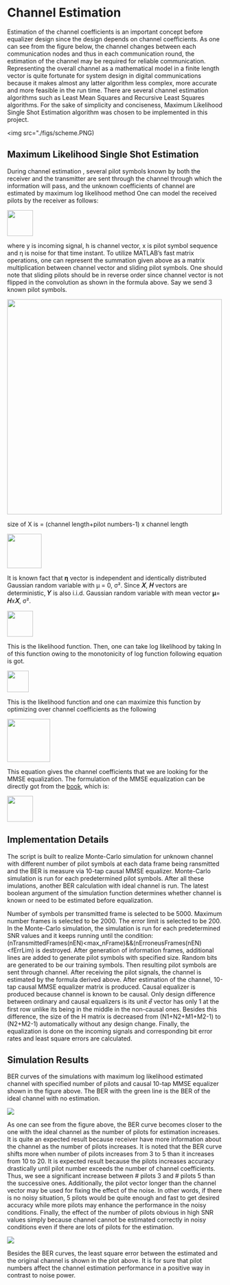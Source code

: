 # Channel Estimation
Estimation of the channel coefficients is an important concept before equalizer design since the design depends on channel coefficients. As one can see from the figure below, the channel changes between each communication nodes and thus in each communication round, the estimation of the channel may be required for reliable communication. Representing the overall channel as a mathematical model in a finite length vector is quite fortunate for system design in digital communications because it makes almost any latter algorithm less complex, more accurate and more feasible in the run time. There are several channel estimation algorithms such as Least Mean Squares and Recursive Least Squares algorithms. For the sake of simplicity and conciseness, Maximum Likelihood Single Shot Estimation algorithm was chosen to be implemented in this project.

<img src="./figs/scheme.PNG)

## Maximum Likelihood Single Shot Estimation
During channel estimation , several pilot symbols known by both the receiver and the transmitter are sent through the channel through which the information will pass, and the unknown coefficients of channel are estimated by maximum log likelihood method
One can model the received pilots by the receiver as follows:

<img src="./figs/eqn1.PNG" height="60">

where y is incoming signal, h is channel vector, x is pilot symbol sequence and η is noise for that time instant. To utilize MATLAB’s fast matrix operations, one can represent the summation given above as a matrix multiplication between channel vector and sliding pilot symbols. One should note that sliding pilots should be in reverse order since channel vector is not flipped in the convolution as shown in the formula above. Say we send 3 known pilot symbols.

<img src="./figs/eqn2.PNG" height="500">

size of X is = (channel length+pilot numbers-1) x channel length

<img src="./figs/eqn3.PNG" height="80">

It is known fact that **η** vector is independent and identically distributed Gaussian random variable with μ = 0, σ². Since **𝑋**, **𝐻** vectors are deterministic, **𝑌** is also i.i.d. Gaussian random variable with mean vector **μ**= **𝐻**𝑥**𝑋**, σ².

<img src="./figs/eqn4.PNG" height="60">

This is the likelihood function. Then, one can take log likelihood by taking ln of this function owing to the monotonicity of log function following equation is got.

<img src="./figs/eqn5.PNG" height="50">

This is the likelihood function and one can maximize this function by optimizing over channel coefficients as the following

<img src="./figs/eqn6.PNG" height="100">

This equation gives the channel coefficients that we are looking for the MMSE equalization. The formulation of the MMSE equalization can be directly got from the [book](https://books.google.com/books/about/Digital_Communications.html?id=HroiQAAACAAJ#:~:text=Digital%20Communications%20is%20a%20classic,depth%20to%20cover%20two%20semesters.), which is:

<img src="./figs/eqn7.PNG" height="60">

## Implementation Details

The script is  built to realize Monte-Carlo simulation for unknown channel with different number of pilot symbols at each data frame being ransmitted and the BER is measure via 10-tap causal MMSE equalizer. Monte-Carlo simulation is run for each predetermined pilot symbols. After all these imulations, another BER calculation with ideal channel is run. The latest boolean argument of the simulation function determines whether channel is 
known or need to be estimated before equalization.

Number of symbols per transmitted frame is selected to be 5000. Maximum number frames is selected to be 2000. The error limit is selected to be 200. In the Monte-Carlo simulation, the simulation is run for each predetermined SNR 
values and it keeps running until the condition:
(nTransmittedFrames(nEN)<max_nFrame)&&(nErroneusFrames(nEN)<fErrLim) 
is destroyed. After generation of information frames, additional lines are added to generate pilot symbols with specified size. Random bits are generated to be our training symbols. Then resulting pilot symbols are sent
through channel. After receiving the pilot signals, the channel is estimated by the formula derived above. After estimation of the channel, 10-tap causal MMSE equalizer matrix is produced. Causal equalizer is produced because channel is known to be causal. Only design difference between ordinary and causal equalizers is its unit 𝑒⃗ vector has only 1 at the first row unlike its being in the middle in the non-causal ones. Besides this difference, the size of the H matrix is decreased from (N1+N2+M1+M2-1) to (N2+M2-1) automatically without any design change. Finally, the equalization is done on the incoming signals and corresponding bit error rates and least square errors are calculated.

## Simulation Results

BER curves of the simulations with maximum log likelihood estimated channel with specified number of pilots and causal 10-tap MMSE equalizer shown in the figure above. The BER with the green line is the BER of the ideal channel with no estimation. 

![](./figs/result1.PNG)

As one can see from the figure above, the BER curve becomes closer to the one with the ideal channel as the number of pilots for estimation increases. It is quite an expected result because receiver have more information about the channel as the number of pilots increases. It is noted that the BER curve shifts more when number of pilots increases from 3 to 5 than it increases from 10 to 20. It is expected result because the pilots increases accuracy drastically until pilot number exceeds the number of channel coefficients. Thus, we see a significant increase between # pilots 3 and # pilots 5 than the successive ones. Additionally, the pilot vector longer than the channel vector may be used for fixing the effect of the noise. In other words, if there is no noisy situation, 5 pilots would be quite enough and fast to get desired accuracy while more pilots may enhance the performance in the noisy conditions. Finally, the effect of the number of pilots obvious in high SNR values simply because channel cannot be estimated correctly in noisy conditions even if there are lots of pilots for the estimation. 

![](./figs/result2.PNG)

Besides the BER curves, the least square error between the estimated and the original channel is shown in the plot above. It is for sure that pilot numbers affect the channel estimation performance in a positive way in contrast to noise power. 







